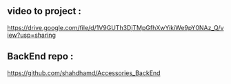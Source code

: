 
## video to project :
https://drive.google.com/file/d/1V9GUTh3DjTMpGfhXwYikiWe9pY0NAz_Q/view?usp=sharing

## BackEnd repo :
https://github.com/shahdhamd/Accessories_BackEnd
